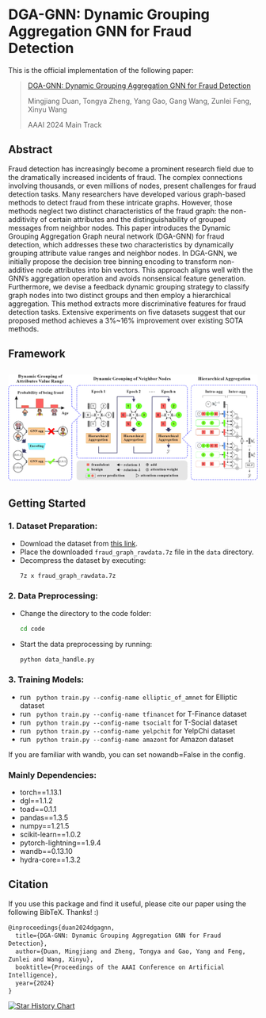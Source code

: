 # DGA-GNN: Dynamic Grouping Aggregation GNN for Fraud Detection

This is the official implementation of the following paper:

> [DGA-GNN: Dynamic Grouping Aggregation GNN for Fraud Detection](https://ojs.aaai.org/index.php/AAAI/article/view/29067)
>
> Mingjiang Duan, Tongya Zheng, Yang Gao, Gang Wang, Zunlei Feng, Xinyu Wang
>
> AAAI 2024 Main Track

##  Abstract

Fraud detection has increasingly become a prominent research field due to the dramatically increased incidents of fraud. The complex connections involving thousands, or even millions of nodes, present challenges for fraud detection tasks. Many researchers have developed various graph-based methods to detect fraud from these intricate graphs. However, those methods neglect two distinct characteristics of the fraud graph: the non-additivity of certain attributes and the distinguishability of grouped messages from neighbor nodes.
This paper introduces the Dynamic Grouping Aggregation Graph neural network (DGA-GNN) for fraud detection, which addresses these two characteristics by dynamically grouping attribute value ranges and neighbor nodes. In DGA-GNN, we initially propose the decision tree binning encoding to transform non-additive node attributes into bin vectors. This approach aligns well with the GNN’s aggregation operation and avoids nonsensical feature generation. Furthermore, we devise a feedback dynamic grouping strategy to classify graph nodes into two distinct groups and then employ a hierarchical aggregation. This method extracts more discriminative features for fraud detection tasks. Extensive experiments on five datasets suggest that our proposed method achieves a 3%~16% improvement over existing SOTA methods.


## **Framework**
![Framework](./framework.jpg)
---


## **Getting Started**
### **1. Dataset Preparation:**

- Download the dataset from [this link](https://drive.google.com/file/d/1ws9J_mrkRjnWVs8_gIQ3oFvF96TWt6HS/view?usp=drive_link).
- Place the downloaded `fraud_graph_rawdata.7z` file in the `data` directory.
- Decompress the dataset by executing:
  ```bash
  7z x fraud_graph_rawdata.7z
  ```
  
### **2. Data Preprocessing:**

- Change the directory to the code folder:
  ```bash
  cd code
  ```
- Start the data preprocessing by running:
  ```bash
  python data_handle.py  
  ```

### **3. Training Models:**

- run <code> python train.py --config-name elliptic_of_amnet</code>  for Elliptic dataset  
- run <code> python train.py --config-name tfinancet</code>  for T-Finance dataset  
- run <code> python train.py --config-name tsocialt</code>  for T-Social dataset  
- run <code> python train.py --config-name yelpchit</code>  for YelpChi dataset   
- run <code> python train.py --config-name amazont</code>  for Amazon dataset    


If you are familiar with wandb, you can set nowandb=False in the config.

###  **Mainly Dependencies:**
- torch==1.13.1   
- dgl==1.1.2  
- toad==0.1.1  
- pandas==1.3.5  
- numpy==1.21.5  
- scikit-learn==1.0.2  
- pytorch-lightning==1.9.4  
- wandb==0.13.10  
- hydra-core==1.3.2 
 
## Citation

If you use this package and find it useful, please cite our paper using the following BibTeX. Thanks! :)

```
@inproceedings{duan2024dgagnn,
  title={DGA-GNN: Dynamic Grouping Aggregation GNN for Fraud Detection},
  author={Duan, Mingjiang and Zheng, Tongya and Gao, Yang and Feng, Zunlei and Wang, Xinyu},
  booktitle={Proceedings of the AAAI Conference on Artificial Intelligence},
  year={2024}
}
```

[![Star History Chart](https://api.star-history.com/svg?repos=AtwoodDuan/DGA-GNN&type=Date)](https://star-history.com/#AtwoodDuan/DGA-GNN&Date)
